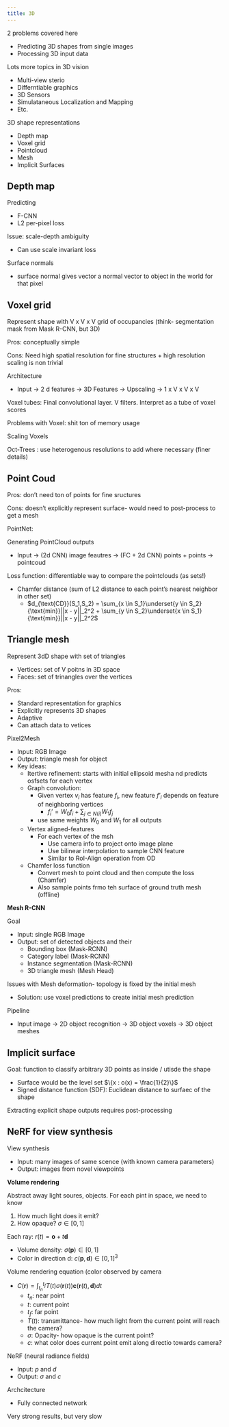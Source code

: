 ```yaml
---
title: 3D
---
```



2 problems covered here
- Predicting 3D shapes from single images
- Processing 3D input data

Lots more topics in 3D vision
- Multi-view sterio
- Differntiable graphics
- 3D Sensors
- Simulataneous Localization and Mapping
- Etc.

3D shape representations
- Depth map
- Voxel grid
- Pointcloud
- Mesh
- Implicit Surfaces

## Depth map

Predicting
- F-CNN
- L2 per-pixel loss

Issue: scale-depth ambiguity
- Can use scale invariant loss

Surface normals
- surface normal gives vector a normal vector to object in the world for that pixel


## Voxel grid
Represent shape with V x V x V grid of occupancies (think- segmentation mask from Mask R-CNN, but 3D)

Pros: conceptually simple

Cons: Need high spatial resolution for fine structures + high resolution scaling is non trivial

Architecture
- Input → 2 d features → 3D Features → Upscaling → 1 x V x V x V

Voxel tubes: Final convolutional layer. V filters. Interpret as a tube of voxel scores

Problems with Voxel: shit ton of memory usage

Scaling Voxels

Oct-Trees : use heterogenous resolutions to add where necessary (finer details)


## Point Coud
Pros: don’t need ton of points for fine sructures

Cons: doesn’t explicitly represent surface- would need to post-process to get a mesh

PointNet: 

Generating PointCloud outputs
- Input → (2d CNN) image feautres → (FC + 2d CNN) points + points → pointcoud

Loss function: differentiable way to compare the pointclouds (as sets!)
- Chamfer distance (sum of L2 distance to each point’s nearest neighbor in other set)
	- $d_{\text{CD}}(S_1,S_2) = \sum_{x \in S_1}\underset{y \in S_2}{\text{min}}||x - y||_2^2 + \sum_{y \in S_2}\underset{x \in S_1}{\text{min}}||x - y||_2^2$ 

## Triangle mesh
Represent 3dD shape with set of triangles
- Vertices: set of V poitns in 3D space
- Faces: set of trinangles over the vertices

Pros:
- Standard representation for graphics
- Explicitly represents 3D shapes
- Adaptive
- Can attach data to vetices

Pixel2Mesh
- Input: RGB Image
- Output: triangle mesh for object
- Key ideas:
	- Itertive refinement: starts with initial ellipsoid mesha nd predicts osfsets for each vertex
	- Graph convolution: 
		- Given vertex $v_i$ has feature $f_i$, new feature $f’_i$ depends on feature of neighboring vertices
			- $f_i’ = W_0f_i + \sum_{j \in N(i)}W_1f_j$ 
		- use same weights $W_0$ and $W_1$ for all outputs
	- Vertex aligned-features
		- For each vertex of the msh
			- Use camera info to project onto image plane
			- Use bilinear interpolation to sample CNN feature
			- Similar to RoI-Align operation from OD
	- Chamfer loss function
		- Convert mesh to point cloud and then compute the loss (Chamfer)
		- Also sample points frmo teh surface of ground truth mesh (offline)

**Mesh R-CNN** 

Goal
- Input: single RGB Image
- Output: set of detected objects and their
	- Bounding box (Mask-RCNN)
	- Category label (Mask-RCNN)
	- Instance segmentation (Mask-RCNN)
	- 3D triangle mesh (Mesh Head)

Issues with Mesh deformation- topology is fixed by the initial mesh
- Solution: use voxel predictions to create initial mesh prediction

Pipeline
- Input image → 2D object recognition → 3D object voxels → 3D object meshes


## Implicit surface
Goal: function to classify arbitrary 3D points as inside / utisde the shape
- Surface would be the level set $\{x : o(x) = \frac{1}{2}\}$
- Signed distance function (SDF): Euclidean distance to surfaec of the shape

Extracting explicit shape outputs requires post-processing


## NeRF for view synthesis
View synthesis
- Input: many images of same scence (with known camera parameters)
- Output: images from novel viewpoints

**Volume rendering**

Abstract away light soures, objects. For each pint in space, we need to know
1) How much light does it emit?
2) How opaque? $\sigma \in [0,1]$


Each ray: $r(t) = \textbf{o} + t \textbf{d}$ 
- Volume density: $\sigma(\textbf{p}) \in [0,1]$
- Color in direction d: $c(\textbf{p},\textbf{d}) \in [0,1]^3$ 

Volume rendering equation (color observed by camera
- $C(\textbf{r}) = \int_{t_n}^{t_f}T(t)\sigma(\textbf{r}(t))\textbf{c}(\textbf{r}(t), \textbf{d})dt$ 
	- $t_n$: near point
	- $t$: current point
	- $t_f$: far point
	- $T(t)$: transmittance- how much light from the current point will reach the camera?
	- $\sigma$: Opacity- how opaque is the current point? 
	- $c$: what color does current point emit along directio towards camera?

NeRF (neural radiance fields)
- Input: $p$ and $d$
- Output: $\sigma$ and $c$

Archcitecture
- Fully connected network

Very strong results, but very slow



